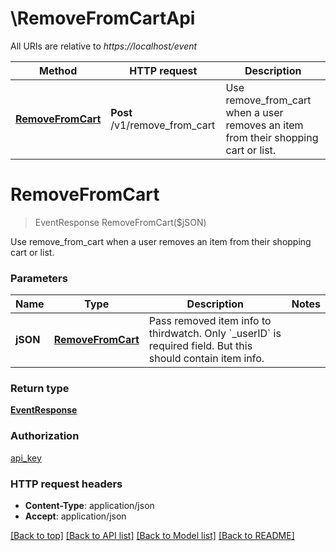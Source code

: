 # \RemoveFromCartApi

All URIs are relative to *https://localhost/event*

Method | HTTP request | Description
------------- | ------------- | -------------
[**RemoveFromCart**](RemoveFromCartApi.md#RemoveFromCart) | **Post** /v1/remove_from_cart | Use remove_from_cart when a user removes an item from their shopping cart or list.


# **RemoveFromCart**
> EventResponse RemoveFromCart($jSON)

Use remove_from_cart when a user removes an item from their shopping cart or list.


### Parameters

Name | Type | Description  | Notes
------------- | ------------- | ------------- | -------------
 **jSON** | [**RemoveFromCart**](RemoveFromCart.md)| Pass removed item info to thirdwatch. Only &#x60;_userID&#x60; is required field. But this should contain item info. | 

### Return type

[**EventResponse**](EventResponse.md)

### Authorization

[api_key](../README.md#api_key)

### HTTP request headers

 - **Content-Type**: application/json
 - **Accept**: application/json

[[Back to top]](#) [[Back to API list]](../README.md#documentation-for-api-endpoints) [[Back to Model list]](../README.md#documentation-for-models) [[Back to README]](../README.md)

